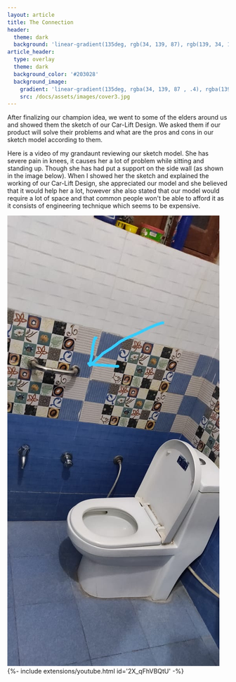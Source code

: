 ```yaml
---
layout: article
title: The Connection
header:
  theme: dark
  background: 'linear-gradient(135deg, rgb(34, 139, 87), rgb(139, 34, 139))'
article_header:
  type: overlay
  theme: dark
  background_color: '#203028'
  background_image:
    gradient: 'linear-gradient(135deg, rgba(34, 139, 87 , .4), rgba(139, 34, 139, .4))'
    src: /docs/assets/images/cover3.jpg
---
```


After finalizing our champion idea, we went to some of the elders around us and showed them the sketch of our Car-Lift Design. We asked them if our product will solve their problems and what are the pros and cons in our sketch model according to them.

Here is a video of my grandaunt reviewing our sketch model. She has severe pain in knees, it causes her a lot of problem while sitting and standing up. Though she has had put a support on the side wall (as shown in the image below). When I showed her the sketch and explained the working of our Car-Lift Design, she appreciated our model and she believed that it would help her a lot, however she also stated that our model would require a lot of space and that common people won't be able to afford it as it consists of engineering technique which seems to be expensive.

<img class="image image--lg" src="https://github.com/AayushKadam/Design-and-Innovation/blob/master/assets/images/sketches/connection.jpeg?raw=1"/>  
<div>{%- include extensions/youtube.html id='2X_qFhVBQtU' -%}</div>
